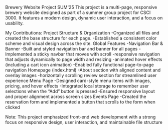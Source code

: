 Brewery Website Project SUM'25
This project is a multi-page, responsive brewery website designed as part of a summer group project for CSCI 3000. It features a modern design, dynamic user interaction, and a focus on usability.

My Contributions:
  Project Structure & Organization
    -Organized all files and created the base structure for each page.
    -Established a consistent color scheme and visual design across the site.
  Global Features
    -Navigation Bar & Banner
      -Built and styled navigation bar and banner for all pages
      -Implemented a sticky navbar that moves with scroll
      -responsive navigation that adjusts dynamically to page width and resizing
      -animated hover effects (including a cart icon animation)
      -Enabled fully functional page-to-page navigation
  Homepage (index.html)
    -About section with aligned content and overlay images
    -horizontally scrolling review section for streamlined user experience
  Menu Page
    -Designed card-style menu items with images, pricing, and hover effects
    -Integrated local storage to remember user selections when the “Add” button is pressed
    -Ensured responsive layout and proper alignment across screen sizes
  Events Page
    -Created the reservation form and implemented a button that scrolls to the form when clicked

Note:
  This project emphasized front-end web development with a strong focus on responsive design, user interaction, and maintainable file structure
